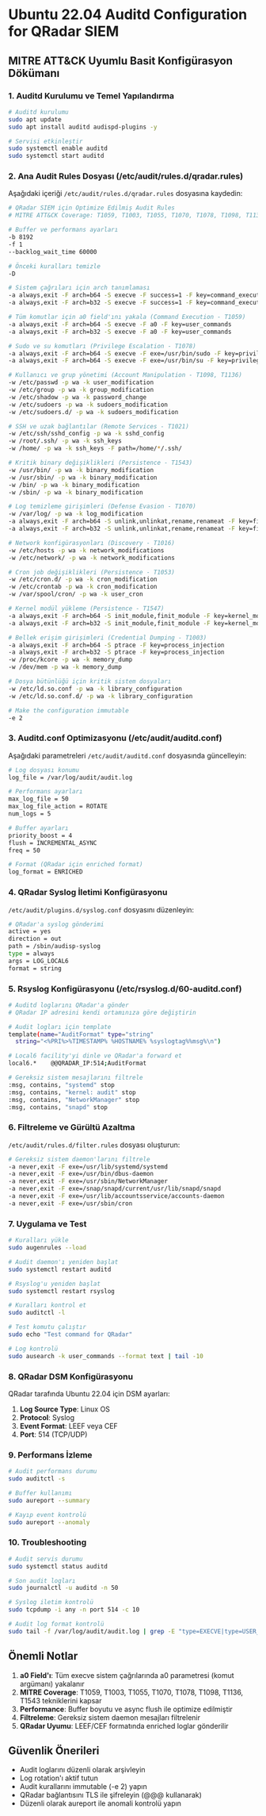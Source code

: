 # Ubuntu 22.04 Auditd Configuration for QRadar SIEM
## MITRE ATT&CK Uyumlu Basit Konfigürasyon Dökümanı

### 1. Auditd Kurulumu ve Temel Yapılandırma

```bash
# Auditd kurulumu
sudo apt update
sudo apt install auditd audispd-plugins -y

# Servisi etkinleştir
sudo systemctl enable auditd
sudo systemctl start auditd
```

### 2. Ana Audit Rules Dosyası (/etc/audit/rules.d/qradar.rules)

Aşağıdaki içeriği `/etc/audit/rules.d/qradar.rules` dosyasına kaydedin:

```bash
# QRadar SIEM için Optimize Edilmiş Audit Rules
# MITRE ATT&CK Coverage: T1059, T1003, T1055, T1070, T1078, T1098, T1136, T1543

# Buffer ve performans ayarları
-b 8192
-f 1
--backlog_wait_time 60000

# Önceki kuralları temizle
-D

# Sistem çağrıları için arch tanımlaması
-a always,exit -F arch=b64 -S execve -F success=1 -F key=command_execution
-a always,exit -F arch=b32 -S execve -F success=1 -F key=command_execution

# Tüm komutlar için a0 field'ını yakala (Command Execution - T1059)
-a always,exit -F arch=b64 -S execve -F a0 -F key=user_commands
-a always,exit -F arch=b32 -S execve -F a0 -F key=user_commands

# Sudo ve su komutları (Privilege Escalation - T1078)
-a always,exit -F arch=b64 -S execve -F exe=/usr/bin/sudo -F key=privilege_escalation
-a always,exit -F arch=b64 -S execve -F exe=/usr/bin/su -F key=privilege_escalation

# Kullanıcı ve grup yönetimi (Account Manipulation - T1098, T1136)
-w /etc/passwd -p wa -k user_modification
-w /etc/group -p wa -k group_modification
-w /etc/shadow -p wa -k password_change
-w /etc/sudoers -p wa -k sudoers_modification
-w /etc/sudoers.d/ -p wa -k sudoers_modification

# SSH ve uzak bağlantılar (Remote Services - T1021)
-w /etc/ssh/sshd_config -p wa -k sshd_config
-w /root/.ssh/ -p wa -k ssh_keys
-w /home/ -p wa -k ssh_keys -F path=/home/*/.ssh/

# Kritik binary değişiklikleri (Persistence - T1543)
-w /usr/bin/ -p wa -k binary_modification
-w /usr/sbin/ -p wa -k binary_modification
-w /bin/ -p wa -k binary_modification
-w /sbin/ -p wa -k binary_modification

# Log temizleme girişimleri (Defense Evasion - T1070)
-w /var/log/ -p wa -k log_modification
-a always,exit -F arch=b64 -S unlink,unlinkat,rename,renameat -F key=file_deletion
-a always,exit -F arch=b32 -S unlink,unlinkat,rename,renameat -F key=file_deletion

# Network konfigürasyonları (Discovery - T1016)
-w /etc/hosts -p wa -k network_modifications
-w /etc/network/ -p wa -k network_modifications

# Cron job değişiklikleri (Persistence - T1053)
-w /etc/cron.d/ -p wa -k cron_modification
-w /etc/crontab -p wa -k cron_modification
-w /var/spool/cron/ -p wa -k user_cron

# Kernel modül yükleme (Persistence - T1547)
-a always,exit -F arch=b64 -S init_module,finit_module -F key=kernel_module
-a always,exit -F arch=b32 -S init_module,finit_module -F key=kernel_module

# Bellek erişim girişimleri (Credential Dumping - T1003)
-a always,exit -F arch=b64 -S ptrace -F key=process_injection
-a always,exit -F arch=b32 -S ptrace -F key=process_injection
-w /proc/kcore -p wa -k memory_dump
-w /dev/mem -p wa -k memory_dump

# Dosya bütünlüğü için kritik sistem dosyaları
-w /etc/ld.so.conf -p wa -k library_configuration
-w /etc/ld.so.conf.d/ -p wa -k library_configuration

# Make the configuration immutable
-e 2
```

### 3. Auditd.conf Optimizasyonu (/etc/audit/auditd.conf)

Aşağıdaki parametreleri `/etc/audit/auditd.conf` dosyasında güncelleyin:

```bash
# Log dosyası konumu
log_file = /var/log/audit/audit.log

# Performans ayarları
max_log_file = 50
max_log_file_action = ROTATE
num_logs = 5

# Buffer ayarları
priority_boost = 4
flush = INCREMENTAL_ASYNC
freq = 50

# Format (QRadar için enriched format)
log_format = ENRICHED
```

### 4. QRadar Syslog İletimi Konfigürasyonu

`/etc/audit/plugins.d/syslog.conf` dosyasını düzenleyin:

```bash
# QRadar'a syslog gönderimi
active = yes
direction = out
path = /sbin/audisp-syslog
type = always
args = LOG_LOCAL6
format = string
```

### 5. Rsyslog Konfigürasyonu (/etc/rsyslog.d/60-auditd.conf)

```bash
# Auditd loglarını QRadar'a gönder
# QRadar IP adresini kendi ortamınıza göre değiştirin

# Audit logları için template
template(name="AuditFormat" type="string" 
  string="<%PRI%>%TIMESTAMP% %HOSTNAME% %syslogtag%%msg%\n")

# Local6 facility'yi dinle ve QRadar'a forward et
local6.*    @@QRADAR_IP:514;AuditFormat

# Gereksiz sistem mesajlarını filtrele
:msg, contains, "systemd" stop
:msg, contains, "kernel: audit" stop
:msg, contains, "NetworkManager" stop
:msg, contains, "snapd" stop
```

### 6. Filtreleme ve Gürültü Azaltma

`/etc/audit/rules.d/filter.rules` dosyası oluşturun:

```bash
# Gereksiz sistem daemon'larını filtrele
-a never,exit -F exe=/usr/lib/systemd/systemd
-a never,exit -F exe=/usr/bin/dbus-daemon
-a never,exit -F exe=/usr/sbin/NetworkManager
-a never,exit -F exe=/snap/snapd/current/usr/lib/snapd/snapd
-a never,exit -F exe=/usr/lib/accountsservice/accounts-daemon
-a never,exit -F exe=/usr/sbin/cron
```

### 7. Uygulama ve Test

```bash
# Kuralları yükle
sudo augenrules --load

# Audit daemon'ı yeniden başlat
sudo systemctl restart auditd

# Rsyslog'u yeniden başlat
sudo systemctl restart rsyslog

# Kuralları kontrol et
sudo auditctl -l

# Test komutu çalıştır
sudo echo "Test command for QRadar"

# Log kontrolü
sudo ausearch -k user_commands --format text | tail -10
```

### 8. QRadar DSM Konfigürasyonu

QRadar tarafında Ubuntu 22.04 için DSM ayarları:

1. **Log Source Type**: Linux OS
2. **Protocol**: Syslog
3. **Event Format**: LEEF veya CEF
4. **Port**: 514 (TCP/UDP)

### 9. Performans İzleme

```bash
# Audit performans durumu
sudo auditctl -s

# Buffer kullanımı
sudo aureport --summary

# Kayıp event kontrolü
sudo aureport --anomaly
```

### 10. Troubleshooting

```bash
# Audit servis durumu
sudo systemctl status auditd

# Son audit logları
sudo journalctl -u auditd -n 50

# Syslog iletim kontrolü
sudo tcpdump -i any -n port 514 -c 10

# Audit log format kontrolü
sudo tail -f /var/log/audit/audit.log | grep -E "type=EXECVE|type=USER_CMD"
```

## Önemli Notlar

1. **a0 Field'ı**: Tüm execve sistem çağrılarında a0 parametresi (komut argümanı) yakalanır
2. **MITRE Coverage**: T1059, T1003, T1055, T1070, T1078, T1098, T1136, T1543 tekniklerini kapsar
3. **Performance**: Buffer boyutu ve async flush ile optimize edilmiştir
4. **Filtreleme**: Gereksiz sistem daemon mesajları filtrelenir
5. **QRadar Uyumu**: LEEF/CEF formatında enriched loglar gönderilir

## Güvenlik Önerileri

- Audit loglarını düzenli olarak arşivleyin
- Log rotation'ı aktif tutun
- Audit kurallarını immutable (-e 2) yapın
- QRadar bağlantısını TLS ile şifreleyin (@@@ kullanarak)
- Düzenli olarak aureport ile anomali kontrolü yapın
